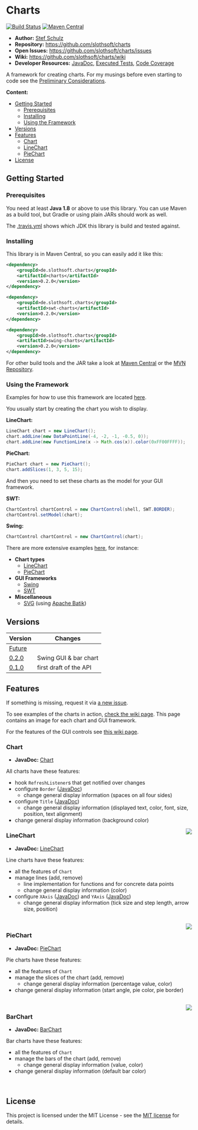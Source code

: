 # Charts


[![Build Status](https://travis-ci.org/slothsoft/charts.svg?branch=master)](https://travis-ci.org/slothsoft/charts) [![Maven Central](https://img.shields.io/maven-central/v/de.slothsoft.charts/charts.svg?label=Maven%20Central)](https://search.maven.org/search?q=g:%22de.slothsoft.charts%22%20AND%20a:%22charts%22)

- **Author:** [Stef Schulz](mailto:s.schulz@slothsoft.de)
- **Repository:** <https://github.com/slothsoft/charts>
- **Open Issues:** <https://github.com/slothsoft/charts/issues>
- **Wiki:** <https://github.com/slothsoft/charts/wiki>
- **Developer Resources:** [JavaDoc](https://slothsoft.github.io/charts), [Executed Tests](https://slothsoft.github.io/charts/tests), [Code Coverage](https://slothsoft.github.io/charts/coverage)

A framework for creating charts. For my musings before even starting to code see the [Preliminary Considerations](https://github.com/slothsoft/charts/wiki/Preliminary-Considerations).

**Content:**

 - [Getting Started](#getting-started)
     - [Prerequisites](#prerequisites)
     - [Installing](#installing)
     - [Using the Framework](#using-the-framework)
 - [Versions](#versions)
 - [Features](#features)
     - [Chart](#chart)
     - [LineChart](#linechart)
     - [PieChart](#piechart)
 - [License](#license)



## Getting Started

### Prerequisites

You need at least **Java 1.8** or above to use this library. You can use Maven as a build tool, but Gradle or using plain JARs should work as well.

The [.travis.yml](.travis.yml) shows which JDK this library is build and tested against.

### Installing

This library is in Maven Central, so you can easily add it like this:

```xml
<dependency>
	<groupId>de.slothsoft.charts</groupId>
	<artifactId>charts</artifactId>
	<version>0.2.0</version>
</dependency>

<dependency>
	<groupId>de.slothsoft.charts</groupId>
	<artifactId>swt-charts</artifactId>
	<version>0.2.0</version>
</dependency>

<dependency>
	<groupId>de.slothsoft.charts</groupId>
	<artifactId>swing-charts</artifactId>
	<version>0.2.0</version>
</dependency>
```

For other build tools and the JAR take a look at [Maven Central](https://search.maven.org/artifact/de.slothsoft.charts/charts/) or the [MVN Repository](https://mvnrepository.com/artifact/de.slothsoft.charts/charts).


### Using the Framework

Examples for how to use this framework are located [here](examples/src/main/java/).

You usually start by creating the chart you wish to display.

**LineChart:**

```java
LineChart chart = new LineChart();
chart.addLine(new DataPointLine(-4, -2, -1, -0.5, 0));
chart.addLine(new FunctionLine(x -> Math.cos(x)).color(0xFF00FFFF));
```

**PieChart:**

```java
PieChart chart = new PieChart();
chart.addSlices(1, 3, 5, 15);
```

And then you need to set these charts as the model for your GUI framework.

**SWT:**

```java
ChartControl chartControl = new ChartControl(shell, SWT.BORDER);
chartControl.setModel(chart);
```

**Swing:**

```java
ChartControl chartControl = new ChartControl(chart);
```

There are more extensive examples [here](examples/src/main/java/), for instance:

 - **Chart types**
    - [LineChart](examples/src/main/java/linechart)
    - [PieChart](examples/src/main/java/piechart)
 - **GUI Frameworks**
    - [Swing](examples/src/main/java/swing)
    - [SWT](examples/src/main/java/swt)
 - **Miscellaneous**
    - [SVG](examples/src/main/java/other/SvgExample.java) (using [Apache Batik](https://xmlgraphics.apache.org/batik/))



##  Versions


| Version       | Changes       |
| ------------- | ------------- |
| [Future](https://github.com/slothsoft/charts/milestone/2) |  |
| [0.2.0](https://github.com/slothsoft/charts/milestone/3?closed=1) | Swing GUI & bar chart |
| [0.1.0](https://github.com/slothsoft/charts/milestone/1?closed=1) | first draft of the API |



##  Features
    
If something is missing, request it via [a new issue](https://github.com/slothsoft/charts/issues/new).

To see examples of the charts in action, [check the wiki page](https://github.com/slothsoft/charts/wiki/Chart-Examples). This page contains an image for each chart and GUI framework.

For the features of the GUI controls see [this wiki page](https://github.com/slothsoft/charts/wiki/GUI-Controls). 


### Chart

 - **JavaDoc:** [Chart](https://slothsoft.github.io/charts/de/slothsoft/charts/Chart)

All charts have these features:
	
 - hook `RefreshListener`s that get notified over changes
 - configure `Border` ([JavaDoc](https://slothsoft.github.io/charts/de/slothsoft/charts/common/Border))
     - change general display information (spaces on all four sides)
 - configure `Title` ([JavaDoc](https://slothsoft.github.io/charts/de/slothsoft/charts/common/Title))
     - change general display information (displayed text, color, font, size, position, text alignment)
 - change general display information (background color)
 
 

<img align="right" src="https://raw.githubusercontent.com/wiki/slothsoft/charts/images/line-chart-structure.png">

### LineChart

 - **JavaDoc:** [LineChart](https://slothsoft.github.io/charts/de/slothsoft/charts/linechart/LineChart)


Line charts have these features:

 - all the features of `Chart`
 - manage lines (add, remove)
     - line implementation for functions and for concrete data points
     - change general display information (color)
 - configure `XAxis` ([JavaDoc](https://slothsoft.github.io/charts/de/slothsoft/charts/linechart/XAxis)) and `YAxis` ([JavaDoc](https://slothsoft.github.io/charts/de/slothsoft/charts/linechart/YAxis))
     - change general display information (tick size and step length, arrow size, position)
     
<br clear="right"/>



<img align="right" src="https://raw.githubusercontent.com/wiki/slothsoft/charts/images/pie-chart-structure.png">

### PieChart

 - **JavaDoc:** [PieChart](https://slothsoft.github.io/charts/de/slothsoft/charts/piechart/PieChart)


Pie charts have these features:

 - all the features of `Chart`
 - manage the slices of the chart (add, remove)
     - change general display information (percentage value, color)
 - change general display information (start angle, pie color, pie border)
     
<br clear="right"/>



<img align="right" src="https://raw.githubusercontent.com/wiki/slothsoft/charts/images/bar-chart-structure.png">

### BarChart

 - **JavaDoc:** [BarChart](https://slothsoft.github.io/charts/de/slothsoft/charts/barchart/BarChart)


Bar charts have these features:

 - all the features of `Chart`
 - manage the bars of the chart (add, remove)
     - change general display information (value, color)
 - change general display information (default bar color)
     
<br clear="right"/>



## License

This project is licensed under the MIT License - see the [MIT license](LICENSE) for details.
